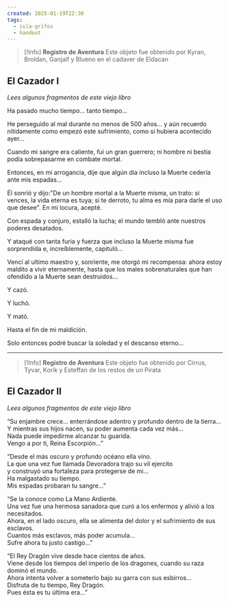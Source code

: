 ```yaml
---
created: 2025-01-19T22:30
tags:
  - isla-grifos
  - handout
---
```


>[!Info] **Registro de Aventura**
>  Este objeto fue obtenido por Kyran, Broldan, Ganjalf y Blueno en el cadaver de Eldacan

## El Cazador I

*Lees algunos fragmentos de este viejo libro*

Ha pasado mucho tiempo... tanto tiempo...

He perseguido al mal durante no menos de 500 años... y aún recuerdo nítidamente como empezó este sufrimiento, como si hubiera acontecido ayer...

Cuando mi sangre era caliente, fui un gran guerrero; ni hombre ni bestia podía sobrepasarme en combate mortal.

Entonces, en mi arrogancia, dije que algún día incluso la Muerte cedería ante mis espadas...

Él sonrió y dijo:"De un hombre mortal a la Muerte misma, un trato: si vences, la vida eterna es tuya; si te derroto, tu alma es mía para darle el uso que desee". En mi locura, acepté.

Con espada y conjuro, estalló la lucha; el mundo tembló ante nuestros poderes desatados.

Y ataqué con tanta furia y fuerza que incluso la Muerte misma fue sorprendida e, increíblemente, capituló...

Vencí al ultimo maestro y, sonriente, me otorgó mi recompensa: ahora estoy maldito a vivir eternamente, hasta que los males sobrenaturales que han ofendido a la Muerte sean destruidos...

Y cazó.

Y luchó.

Y mató.

Hasta el fin de mi maldición.

Solo entonces podré buscar la soledad y el descanso eterno...

---

>[!Info] **Registro de Aventura**
>  Este objeto fue obtenido por Cirrus, Tyvar, Korik y Esteffan de los restos de un Pirata

## El Cazador II

*Lees algunos fragmentos de este viejo libro*

“Su enjambre crece... enterrándose adentro y profundo dentro de la tierra...  
Y mientras sus hijos nacen, su poder aumenta cada vez más...  
Nada puede impedirme alcanzar tu guarida.  
Vengo a por ti, Reina Escorpión...”

“Desde el más oscuro y profundo océano ella vino.  
La que una vez fue llamada Devoradora trajo su vil ejercito  
y construyó una fortaleza para protegerse de mi...  
Ha malgastado su tiempo.  
Mis espadas probaran tu sangre...”

“Se la conoce como La Mano Ardiente.  
Una vez fue una hermosa sanadora que curó a los enfermos y alivió a los necesitados.  
Ahora, en el lado oscuro, ella se alimenta del dolor y el sufrimiento de sus esclavos.  
Cuantos más esclavos, más poder acumula...  
Sufre ahora tu justo castigo...”

“El Rey Dragón vive desde hace cientos de años.  
Viene desde los tiempos del imperio de los dragones, cuando su raza dominó el mundo.  
Ahora intenta volver a someterlo bajo su garra con sus esbirros...  
Disfruta de tu tiempo, Rey Dragón.  
Pues ésta es tu última era...”